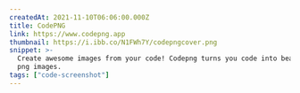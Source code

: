 ```yaml
---
createdAt: 2021-11-10T06:06:00.000Z
title: CodePNG
link: https://www.codepng.app
thumbnail: https://i.ibb.co/N1FWh7Y/codepngcover.png
snippet: >-
  Create awesome images from your code! Codepng turns you code into beautiful
  png images.
tags: ["code-screenshot"]
---
```

